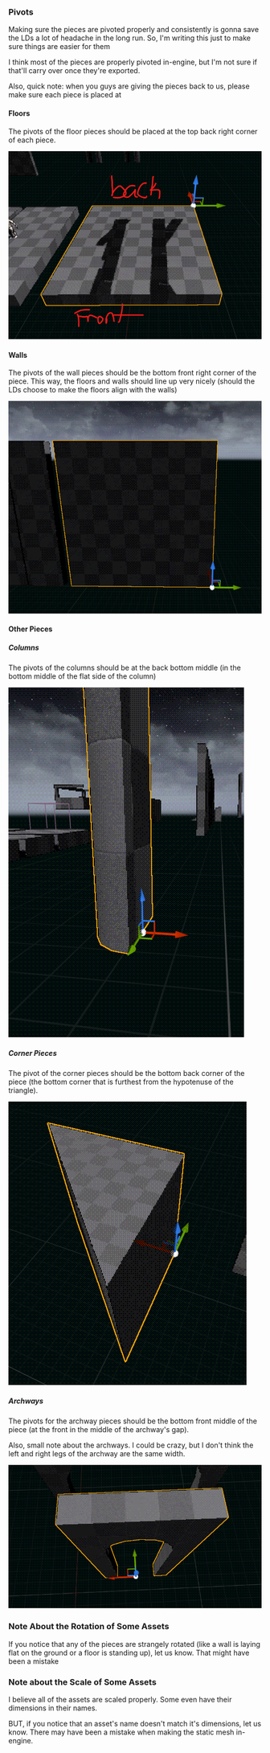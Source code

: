 
### Pivots

Making sure the pieces are pivoted properly and consistently is gonna save the LDs a lot of headache in the long run. So, I'm writing this just to make sure things are easier for them

I think most of the pieces are properly pivoted in-engine, but I'm not sure if that'll carry over once they're exported.

Also, quick note: when you guys are giving the pieces back to us, please make sure each piece is placed at 

#### Floors

The pivots of the floor pieces should be placed at the top back right corner of each piece.

![](<../../../_Meta/Attachments/Pasted image 20250603182722.png>)

#### Walls

The pivots of the wall pieces should be the bottom front right corner of the piece. This way, the floors and walls should line up very nicely (should the LDs choose to make the floors align with the walls)

![](<../../../_Meta/Attachments/Pasted image 20250603182827.png>)

#### Other Pieces

##### Columns
The pivots of the columns should be at the back bottom middle (in the bottom middle of the flat side of the column)

![](<../../../_Meta/Attachments/Pasted image 20250603182905.png>)

##### Corner Pieces

The pivot of the corner pieces should be the bottom back corner of the piece (the bottom corner that is furthest from the hypotenuse of the triangle).

![](<../../../_Meta/Attachments/Pasted image 20250603183036.png>)

##### Archways

The pivots for the archway pieces should be the bottom front middle of the piece (at the front in the middle of the archway's gap).

Also, small note about the archways. I could be crazy, but I don't think the left and right legs of the archway are the same width.

![](<../../../_Meta/Attachments/Pasted image 20250603183152.png>)

### Note About the Rotation of Some Assets

If you notice that any of the pieces are strangely rotated (like a wall is laying flat on the ground or a floor is standing up), let us know. That might have been a mistake

### Note about the Scale of Some Assets

I believe all of the assets are scaled properly. Some even have their dimensions in their names.

BUT, if you notice that an asset's name doesn't match it's dimensions, let us know. There may have been a mistake when making the static mesh in-engine.
